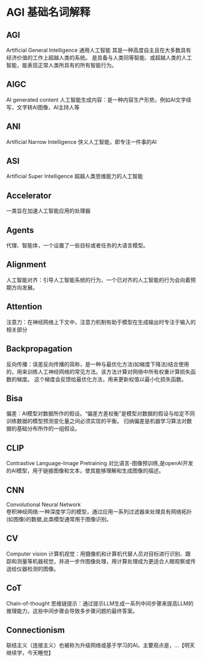 # AGI 基础名词解释

## AGI 
Artificial General Intelligence 通用人工智能
其是一种高度自主且在大多数具有经济价值的工作上超越人类的系统。
是具备与人类同等智能、或超越人类的人工智能，能表现正常人类所具有的所有智能行为。

## AIGC
AI generated content 
人工智能生成内容：是一种内容生产形势。例如AI文字续写，文字转AI图像，AI主持人等

## ANI
Artificial Narrow Intelligence
侠义人工智能，即专注一件事的AI

## ASI
Artificial Super Intelligence
超越人类思维能力的人工智能

## Accelerator
一类旨在加速人工智能应用的处理器

## Agents
代理、智能体，一个设置了一些目标或者任务的大语言模型。

## Alignment
人工智能对齐：引导人工智能系统的行为，一个已对齐的人工智能的行为会向着预期方向发展。

## Attention
注意力：在神经网络上下文中，注意力机制有助于模型在生成输出时专注于输入的相关部分

## Backpropagation
反向传播：误差反向传播的简称，是一种与最优化方法(如梯度下降法)结合使用的，用来训练人工神经网络的常见方法。该方法计算对网络中所有权重计算损失函数的梯度。
这个梯度会反馈给最优化方法，用来更新权值以最小化损失函数。

## Bisa
偏差：AI模型对数据所作的假设。“偏差方差权衡”是模型对数据的假设与给定不同训练数据的模型预测变化量之间必须实现的平衡。
归纳偏差是机器学习算法对数据的基础分布所作的一组假设。

## CLIP
Contrastive Language-Image Pretraining
对比语言-图像预训练,是openAI开发的AI模型，用于链接图像和文本，使其能够理解和生成图像的描述。

## CNN
Convolutional Neural Network  
卷积神经网络:一种深度学习的模型，通过应用一系列过滤器来处理具有网络拓扑(如图像)的数据,此类模型通常用于图像识别。

## CV
Computer vision
计算机视觉：用摄像机和计算机代替人员对目标进行识别、跟踪和测量等机器视觉，并进一步作图像处理，用计算处理成为更适合人眼观察或传送给仪器检测的图像。

## CoT
Chain-of-thought
思维链提示：通过提示LLM生成一系列中间步骤来提高LLM的推理能力，这些中间步骤会导致多步骤问题的最终答案。

## Connectionism
联结主义（连接主义）也被称为升级网络或基于学习的AI。主要观点是，...【明天继续学，今天睡觉】




